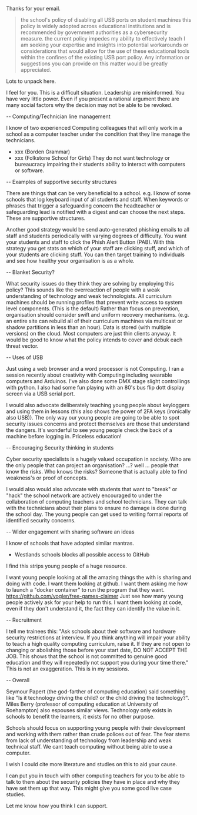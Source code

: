 Thanks for your email.

> the school's policy of disabling all USB ports on student machines
> this policy is widely adopted across educational institutions and is recommended by government authorities as a cybersecurity measure.
> the current policy impedes my ability to effectively teach
> I am seeking your expertise and insights into potential workarounds or considerations that would allow for the use of these educational tools within the confines of the existing USB port policy.
> Any information or suggestions you can provide on this matter would be greatly appreciated.

Lots to unpack here.

I feel for you.
This is a difficult situation. Leadership are misinformed. You have very little power. Even if you present a rational argument there are many social factors why the decision may not be able to be revoked.


-- Computing/Technician line management

I know of two experienced Computing colleagues that will only work in a school as a computer teacher under the condition that they line manage the technicians.
 - xxx (Borden Grammar)
 - xxx (Folkstone School for Girls)
They do not want technology or bureaucracy impairing their students ability to interact with computers or software.


-- Examples of supportive security structures

There are things that can be very beneficial to a school. e.g. I know of some schools that log keyboard input of all students and staff. When keywords or phrases that trigger a safeguarding concern the headteacher or safeguarding lead is notified with a digest and can choose the next steps. These are supportive structures.

Another good strategy would be send auto-generated phishing emails to all staff and students periodically with varying degrees of difficulty. You want your students and staff to click the Phish Alert Button (PAB). With this strategy you get stats on which of your staff are clicking stuff, and which of your students are clicking stuff. You can then target training to individuals and see how healthy your organisation is as a whole.


-- Blanket Security?

What security issues do they think they are solving by employing this policy?
This sounds like the overreaction of people with a weak understanding of technology and weak technologists.
All curriculum machines should be running profiles that prevent write access to system level components. (This is the default)
Rather than focus on prevention, organisation should consider swift and uniform recovery mechanisms. (e.g. an entire site can rebuild all of their curriculum machines via multicast or shadow partitions in less than an hour).
Data is stored (with multiple versions) on the cloud. Most computers are just thin clients anyway.
It would be good to know what the policy intends to cover and debuk each threat vector.


-- Uses of USB

Just using a web browser and a word processor is not Computing.
I ran a session recently about creativity with Computing including wearable computers and Arduinos. I've also done some DMX stage slight controllings with python. I also had some fun playing with an 80's bus flip dott display screen via a USB serial port.

I would also advocate deliberately teaching young people about keyloggers and using them in lessons (this also shows the power of 2FA keys (ironically also USB)).
The only way our young people are going to be able to spot security issues concerns and protect themselves are those that understand the dangers.
It's wonderful to see young people check the back of a machine before logging in. Priceless education!


-- Encouraging Security thinking in students

Cyber security specialists is a hugely valued occupation in society.
Who are the only people that can project an organisation? ...? well ... people that know the risks. Who knows the risks? Someone that is actually able to find weakness's or proof of concepts.

I would also would also advocate with students that want to "break" or "hack" the school network are actively encouraged to under the collaboration of computing teachers and school technicians. They can talk with the technicians about their plans to ensure no damage is done during the school day. The young people can get used to writing formal reports of identified security concerns.


-- Wider engagement with sharing software an ideas

I know of schools that have adopted similar mantras.
 - Westlands schools blocks all possible access to GitHub

I find this strips young people of a huge resource.

I want young people looking at all the amazing things the with is sharing and doing with code. I want them looking at github. I want them asking me how to launch a "docker container" to run the program that they want. https://github.com/vogler/free-games-claimer Just see how many young people actively ask for your help to run this. I want them looking at code, even if they don't understand it, the fact they can identify the value in it.

-- Recruitment

I tell me trainees this:
"Ask schools about their software and hardware security restrictions at interview. If you think anything will impair your ability to teach a high quality computing curriculum, raise it. If they are not open to changing or abolishing those before your start date, DO NOT ACCEPT THE JOB. This shows that the school is not committed to genuine good education and they will repeatedly not support you during your time there."
This is not an exaggeration. This is in my sessions.


-- Overall

Seymour Papert (the god-farther of computing education) said something like "Is it technology driving the child? or the child driving the technology?".
Miles Berry (professor of computing education at University of Roehampton) also espouses similar views. Technology only exists in schools to benefit the learners, it exists for no other purpose.

Schools should focus on supporting young people with their development and working with them rather than crude polices out of fear.
The fear stems from lack of understanding of technology from leadership and weak technical staff.
We cant teach computing without being able to use a computer.

I wish I could cite more literature and studies on this to aid your cause.

I can put you in touch with other computing teachers for you to be able to talk to them about the security policies they have in place and why they have set them up that way. This might give you some good live case studies.


Let me know how you think I can support.
